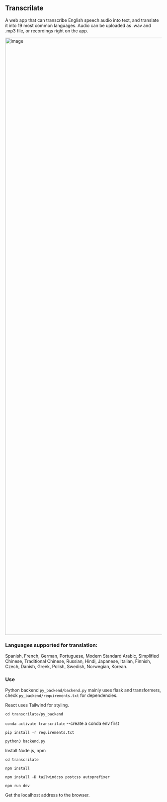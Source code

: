 ## Transcrilate

A web app that can transcribe English speech audio into text, and translate it into 19 most common languages. Audio can be uploaded as .wav and .mp3 file, or recordings right on the app.

<img width="1919" alt="image" src="https://github.com/user-attachments/assets/1a08b68a-4929-4002-b949-47c2bc67bdd0">

### Languages supported for translation: 

Spanish, French, German, Portuguese, Modern Standard Arabic, Simplified Chinese, Traditional Chinese, Russian, Hindi, Japanese, Italian, Finnish, Czech, Danish, Greek, Polish, Swedish, Norwegian, Korean.

### Use

Python backend `py_backend/backend.py` mainly uses flask and transformers, check `py_backend/requirements.txt` for dependencies.

React uses Tailwind for styling.

`cd transcrilate/py_backend`

`conda activate transcrilate` --create a conda env first

`pip install -r requirements.txt`

`python3 backend.py`

Install Node.js, npm

`cd transcrilate`

`npm install`

`npm install -D tailwindcss postcss autoprefixer`

`npm run dev`

Get the localhost address to the browser.
